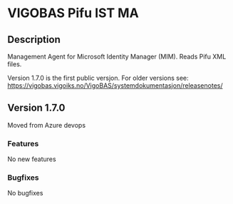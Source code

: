 # VIGOBAS Pifu IST MA

## Description
Management Agent for Microsoft Identity Manager (MIM). Reads Pifu XML files.

Version 1.7.0 is the first public versjon. For older versions see: https://vigobas.vigoiks.no/VigoBAS/systemdokumentasjon/releasenotes/

## Version 1.7.0   
Moved from Azure devops 

### Features
No new features

### Bugfixes
No bugfixes
